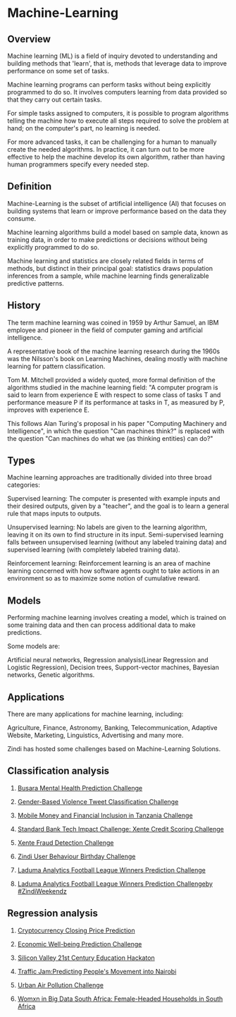 # Machine-Learning


## Overview

Machine learning (ML) is a field of inquiry devoted to understanding and building methods that 'learn', that is, methods that leverage data to improve performance on some set of tasks.

Machine learning programs can perform tasks without being explicitly programmed to do so. It involves computers learning from data provided so that they carry out certain tasks. 

For simple tasks assigned to computers, it is possible to program algorithms telling the machine how to execute all steps required to solve the problem at hand; on the computer's part, no learning is needed.

For more advanced tasks, it can be challenging for a human to manually create the needed algorithms. In practice, it can turn out to be more effective to help the machine develop its own algorithm, rather than having human programmers specify every needed step.


## Definition	

Machine-Learning is the subset of artificial intelligence (AI) that focuses on building systems that learn or improve performance based on the data they consume.

Machine learning algorithms build a model based on sample data, known as training data, in order to make predictions or decisions without being explicitly programmed to do so.

Machine learning and statistics are closely related fields in terms of methods, but distinct in their principal goal: statistics draws population inferences from a sample, while machine learning finds generalizable predictive patterns.
	
	
## History

The term machine learning was coined in 1959 by Arthur Samuel, an IBM employee and pioneer in the field of computer gaming and artificial intelligence.

A representative book of the machine learning research during the 1960s was the Nilsson's book on Learning Machines, dealing mostly with machine learning for pattern classification.

Tom M. Mitchell provided a widely quoted, more formal definition of the algorithms studied in the machine learning field: "A computer program is said to learn from experience E with respect to some class of tasks T and performance measure P if its performance at tasks in T, as measured by P, improves with experience E.

This follows Alan Turing's proposal in his paper "Computing Machinery and Intelligence", in which the question "Can machines think?" is replaced with the question "Can machines do what we (as thinking entities) can do?"

 
## Types

Machine learning approaches are traditionally divided into three broad categories:

Supervised learning: The computer is presented with example inputs and their desired outputs, given by a "teacher", and the goal is to learn a general rule that maps inputs to outputs.

Unsupervised learning: No labels are given to the learning algorithm, leaving it on its own to find structure in its input. Semi-supervised learning  falls between unsupervised learning (without any labeled training data) and supervised learning (with completely labeled training data).

Reinforcement learning: Reinforcement learning is an area of machine learning concerned with how software agents ought to take actions in an environment so as to maximize some notion of cumulative reward.

## Models

Performing machine learning involves creating a model, which is trained on some training data and then can process additional data to make predictions.

Some models are:

Artificial neural networks, Regression analysis(Linear Regression and Logistic Regression), Decision trees, Support-vector machines, Bayesian networks, Genetic algorithms.


## Applications

There are many applications for machine learning, including:

Agriculture, Finance, Astronomy, Banking, Telecommunication, Adaptive Website, Marketing, Linguistics, Advertising and many more.

  
  Zindi has hosted some challenges based on Machine-Learning Solutions.


## Classification analysis

1. [Busara Mental Health Prediction Challenge](https://github.com/ZindiAfrica/Machine-Learning/tree/main/Classification%20Analysis%20Challenges/Busara%20Mental%20Health%20Prediction%20Challenge)

2. [Gender-Based Violence Tweet Classification Challenge](https://github.com/ZindiAfrica/Machine-Learning/tree/main/Classification%20Analysis%20Challenges/Gender-Based%20Violence%20Tweet%20Classification%20Challenge)

3. [Mobile Money and Financial Inclusion in Tanzania Challenge](https://github.com/ZindiAfrica/Machine-Learning/tree/main/Classification%20Analysis%20Challenges/Mobile%20Money%20and%20Financial%20Inclusion%20Tanzania%20Challenge)

4. [Standard Bank Tech Impact Challenge: Xente Credit Scoring Challenge](https://github.com/ZindiAfrica/Machine-Learning/tree/main/Classification%20Analysis%20Challenges/Standard%20Bank%20Tech%20Impact%20Xente%20Credit%20Score%20Challenge)

5. [Xente Fraud Detection Challenge](https://github.com/ZindiAfrica/Machine-Learning/tree/main/Classification%20Analysis%20Challenges/Xente%20Fraud%20Detection)

6. [Zindi User Behaviour Birthday Challenge](https://github.com/ZindiAfrica/Machine-Learning/tree/main/Classification%20Analysis%20Challenges/Zindi%20User%20Behaviour%20Birthday%20Challenge)

7. [Laduma Analytics Football League Winners Prediction Challenge](https://github.com/ZindiAfrica/Machine-Learning/tree/main/Classification%20Analysis%20Challenges/Laduma%20Analytics%20Football%20League%20Winners%20Prediction%20Challenge)

8. [Laduma Analytics Football League Winners Prediction Challengeby #ZindiWeekendz](https://github.com/ZindiAfrica/Machine-Learning/tree/main/Classification%20Analysis%20Challenges/Laduma%20Analytics%20Football%20League%20Winners%20Prediction%20Challengeby%20%23ZindiWeekendz)

## Regression analysis

1. [Cryptocurrency Closing Price Prediction](https://github.com/ZindiAfrica/Machine-Learning/tree/main/Regression%20Analysis%20Challenges/Cryptocurrency%20Closing%20Price%20Prediction)

2. [Economic Well-being Prediction Challenge](https://github.com/ZindiAfrica/Machine-Learning/tree/main/Regression%20Analysis%20Challenges/Economic%20Well-being%20Prediction%20Challenge)

3. [Silicon Valley 21st Century Education Hackaton](https://github.com/ZindiAfrica/Machine-Learning/tree/main/Regression%20Analysis%20Challenges/Silicon%20Valley%2021st%20Century%20Education%20Hackathon)

4. [Traffic Jam:Predicting People's Movement into Nairobi](https://github.com/ZindiAfrica/Machine-Learning/tree/main/Regression%20Analysis%20Challenges/Traffic%20Jam%20Predicting%20People's%20Movement%20into%20Nairobi)

5. [Urban Air Pollution Challenge](https://github.com/ZindiAfrica/Machine-Learning/tree/main/Regression%20Analysis%20Challenges/Urban%20Air%20Pollution%20Challenge)

6. [Womxn in Big Data South Africa: Female-Headed Households in South Africa](https://github.com/ZindiAfrica/Machine-Learning/tree/main/Regression%20Analysis%20Challenges/Womxn%20in%20Big%20Data%20South%20Africa%20Female-Headed%20HouseHolds)


